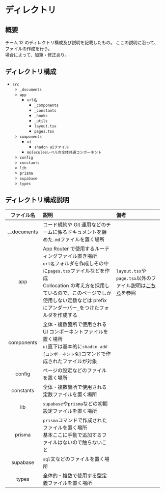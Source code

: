# ディレクトリ

## 概要

チーム 12 のディレクトリ構成及び説明を記載したもの。
ここの説明に沿って、ファイルの作成を行う。
<br>場合によって、加筆・修正あり。

## ディレクトリ構成

- `src`
  - `_documents`
  - `app`
    - `url名`
      - `_components`
      - `_constants`
      - `_hooks`
      - `_utils`
      - `layout.tsx`
      - `pages.tsx`
  - `components`
    - `ui`
      - `shadcn uiファイル`
    - `moleculesレベルの全体共通コンポーネント`
  - `config`
  - `constants`
  - `lib`
  - `prisma`
  - `supabase`
  - `types`

## ディレクトリ構成説明

|  ファイル名   | 説明                                                                                                                                                                                                                                                 | 備考                                                                                                                                       |
| :-----------: | :--------------------------------------------------------------------------------------------------------------------------------------------------------------------------------------------------------------------------------------------------- | :----------------------------------------------------------------------------------------------------------------------------------------- |
| \_\_documents | コード規約や Git 運用などのチームに係るドキュメントを纏めた`.md`ファイルを置く場所                                                                                                                                                                   |                                                                                                                                            |
|      app      | App Router で使用するルーティングファイル置き場所<br>`url名`フォルダを作成しその中に`pages.tsx`ファイルなどを作成<br>Collocation の考え方を採用しているので、このページでしか使用しない定数などは prefix にアンダーバー`_`をつけたフォルダを作成する | `layout.tsx`や`page.tsx`以外のファイル説明は[こちら](https://nextjs.org/docs/app/building-your-application/routing#file-conventions)を参照 |
|  components   | 全体・複数箇所で使用される UI コンポーネントファイルを置く場所<br>`ui`直下は基本的に`shadcn add [コンポーネント名]`コマンドで作成されたファイルが対象                                                                                                |                                                                                                                                            |
|    config     | ページの設定などのファイルを置く場所                                                                                                                                                                                                                 |                                                                                                                                            |
|   constants   | 全体・複数箇所で使用される定数ファイルを置く場所                                                                                                                                                                                                     |                                                                                                                                            |
|      lib      | `supabase`や`prisma`などの初期設定ファイルを置く場所                                                                                                                                                                                                 |                                                                                                                                            |
|    prisma     | `prisma`コマンドで作成されたファイルを置く場所<br>基本ここに手動で追加するファイルはないので触らないこと                                                                                                                                             |                                                                                                                                            |
|   supabase    | `sql`文などのファイルを置く場所                                                                                                                                                                                                                      |                                                                                                                                            |
|     types     | 全体的・複数で使用する型定義ファイルを置く場所                                                                                                                                                                                                       |                                                                                                                                            |
